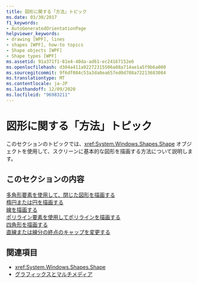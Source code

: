 ```yaml
---
title: 図形に関する「方法」トピック
ms.date: 03/30/2017
f1_keywords:
- AutoGeneratedOrientationPage
helpviewer_keywords:
- drawing [WPF], lines
- shapes [WPF], how-to topics
- Shape objects [WPF]
- Shape types [WPF]
ms.assetid: 91a371f1-81e4-40da-ad61-ec24167152e6
ms.openlocfilehash: d304a411a92272315506a08a714ae1a5f9b6a000
ms.sourcegitcommit: 9f6df084c53a3da0ea657ed0d708a72213683084
ms.translationtype: MT
ms.contentlocale: ja-JP
ms.lasthandoff: 12/09/2020
ms.locfileid: "96983211"
---
```

# <a name="shapes-how-to-topics"></a>図形に関する「方法」トピック
このセクションのトピックでは、<xref:System.Windows.Shapes.Shape> オブジェクトを使用して、スクリーンに基本的な図形を描画する方法について説明します。  
  
## <a name="in-this-section"></a>このセクションの内容  
 [多角形要素を使用して、閉じた図形を描画する](how-to-draw-a-closed-shape-by-using-the-polygon-element.md)  
 [楕円または円を描画する](how-to-draw-an-ellipse-or-a-circle.md)  
 [線を描画する](how-to-draw-a-line.md)  
 [ポリライン要素を使用してポリラインを描画する](how-to-draw-a-polyline-by-using-the-polyline-element.md)  
 [四角形を描画する](how-to-draw-a-rectangle.md)  
 [直線または線分の終点のキャップを変更する](how-to-modify-the-cap-at-the-end-of-a-line-or-segment.md)  
  
## <a name="see-also"></a>関連項目

- <xref:System.Windows.Shapes.Shape>
- [グラフィックスとマルチメディア](index.md)

